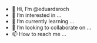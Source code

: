 - 👋 Hi, I’m @eduardsroch
- 👀 I’m interested in ...
- 🌱 I’m currently learning ...
- 💞️ I’m looking to collaborate on ...
- 📫 How to reach me ...

<!---
eduardsroch/eduardsroch is a ✨ special ✨ repository because its `README.md` (this file) appears on your GitHub profile.
You can click the Preview link to take a look at your changes.
--->
